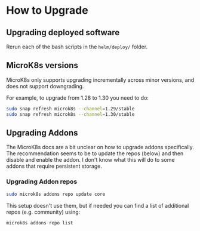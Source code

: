 # How to Upgrade

## Upgrading deployed software

Rerun each of the bash scripts in the `helm/deploy/` folder.

## MicroK8s versions

MicroK8s only supports upgrading incrementally across minor versions, and does not support downgrading.

For example, to upgrade from 1.28 to 1.30 you need to do:

```sh
sudo snap refresh microk8s --channel=1.29/stable
sudo snap refresh microk8s --channel=1.30/stable
```

## Upgrading Addons

The MicroK8s docs are a bit unclear on how to upgrade addons specifically.
The recommendation seems to be to update the repos (below) and then disable and enable the addon.
I don't know what this will do to some addons that require persistent storage.

### Upgrading Addon repos

```sh
sudo microk8s addons repo update core
```

This setup doesn't use them, but if needed you can find a list of additional repos (e.g. community) using:

```sh
microk8s addons repo list
```
